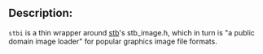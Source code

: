 ## Description:

`stbi` is a thin wrapper around [stb](https://github.com/nothings/stb)'s stb_image.h, which in turn
is "a public domain image loader" for popular graphics image file formats.
